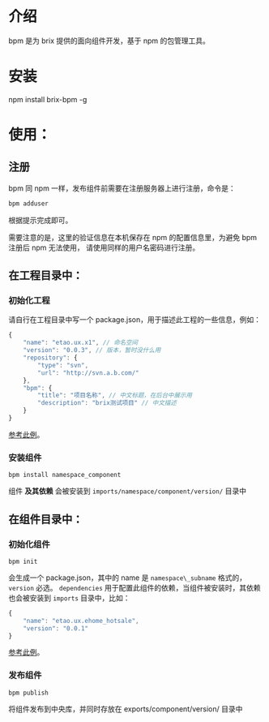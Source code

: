 # 介绍

bpm 是为 brix 提供的面向组件开发，基于 npm 的包管理工具。

# 安装

npm install brix-bpm -g

# 使用：

## 注册

bpm 同 npm 一样，发布组件前需要在注册服务器上进行注册，命令是：

```bash
bpm adduser
```

根据提示完成即可。

需要注意的是，这里的验证信息在本机保存在 npm 的配置信息里，为避免 bpm 注册后 npm 无法使用，
请使用同样的用户名密码进行注册。

## 在工程目录中：

### 初始化工程

请自行在工程目录中写一个 package.json，用于描述此工程的一些信息，例如：

```js
{
    "name": "etao.ux.x1", // 命名空间
    "version": "0.0.3", // 版本，暂时没什么用
    "repository": {
        "type": "svn",
        "url": "http://svn.a.b.com/"
    },
    "bpm": {
        "title": "项目名称", // 中文标题，在后台中展示用
        "description": "brix测试项目" // 中文描述
    }
}
```

[参考此例](https://github.com/etaoux/bpm-test/blob/master/projects/etao.ux.x1/package.example.json)。

### 安装组件

```shell
bpm install namespace_component
```

组件 __及其依赖__ 会被安装到 `imports/namespace/component/version/` 目录中

## 在组件目录中：

### 初始化组件

```shell
bpm init
```

会生成一个 package.json，其中的 name 是 `namespace\_subname` 格式的，`version` 必选。
`dependencies` 用于配置此组件的依赖，当组件被安装时，其依赖也会被安装到 `imports` 目录中，比如：

```js
{
    "name": "etao.ux.ehome_hotsale",
    "version": "0.0.1"
}
```

[参考此例](https://github.com/etaoux/bpm-test/blob/master/projects/etao.ux.x1/components/abc/package.example.json)。

### 发布组件

```shell
bpm publish
```

将组件发布到中央库，并同时存放在 exports/component/version/ 目录中
